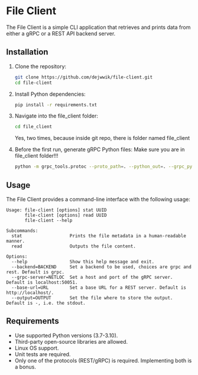 # File Client

The File Client is a simple CLI application that retrieves and prints data from either a gRPC or a REST API backend server.

## Installation

1. Clone the repository:
   ```bash
   git clone https://github.com/dejwwik/file-client.git
   cd file-client
   ```

2. Install Python dependencies:
   ```bash
   pip install -r requirements.txt
   ```

3. Navigate into the file_client folder:
   ```bash
   cd file_client
   ```
   Yes, two times, because inside git repo, there is folder named file_client

4. Before the first run, generate gRPC Python files:
   Make sure you are in file_client folder!!!
   ```bash
   python -m grpc_tools.protoc --proto_path=. --python_out=. --grpc_python_out=. service_file.proto
   ```

## Usage

The File Client provides a command-line interface with the following usage:

```vbnet
Usage: file-client [options] stat UUID
       file-client [options] read UUID
       file-client --help

Subcommands:
  stat                  Prints the file metadata in a human-readable manner.
  read                  Outputs the file content.

Options:
  --help                Show this help message and exit.
  --backend=BACKEND     Set a backend to be used, choices are grpc and rest. Default is grpc.
  --grpc-server=NETLOC  Set a host and port of the gRPC server. Default is localhost:50051.
  --base-url=URL        Set a base URL for a REST server. Default is http://localhost/.
  --output=OUTPUT       Set the file where to store the output. Default is -, i.e. the stdout.
```

## Requirements

- Use supported Python versions (3.7-3.10).
- Third-party open-source libraries are allowed.
- Linux OS support.
- Unit tests are required.
- Only one of the protocols (REST/gRPC) is required. Implementing both is a bonus.
